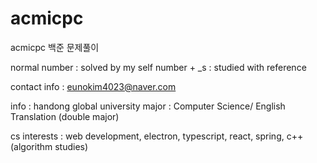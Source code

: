 # acmicpc
acmicpc 백준 문제풀이

normal number : solved by my self
number + _s : studied with reference

contact info : eunokim4023@naver.com

info : handong global university
major : Computer Science/ English Translation (double major)

cs interests : web development, electron, typescript, react, spring, c++(algorithm studies)
